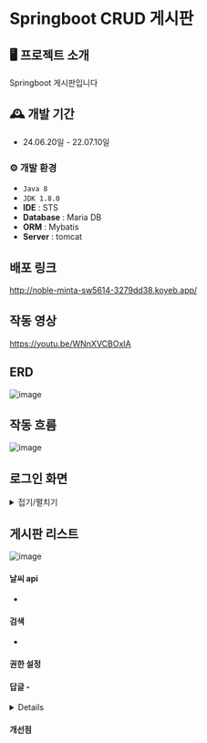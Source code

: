 # Springboot CRUD 게시판 


## 🖥️ 프로젝트 소개
Springboot 게시판입니다 

## 🕰️ 개발 기간
* 24.06.20일 - 22.07.10일


### ⚙️ 개발 환경
- `Java 8`
- `JDK 1.8.0`
- **IDE** : STS 
- **Database** : Maria DB
- **ORM** : Mybatis
- **Server** : tomcat

## 배포 링크
http://noble-minta-sw5614-3279dd38.koyeb.app/


## 작동 영상 
https://youtu.be/WNnXVCBOxIA


## ERD 
![image](https://github.com/sk5614/board1/assets/169679888/29b58296-a4b7-418f-993f-484ef5e34155)

## 작동 흐름
![image](https://github.com/user-attachments/assets/d529b604-742b-4e59-af35-f827c766eb7e)

## 로그인 화면
<details>
	
<summary>접기/펼치기</summary>
![image](https://github.com/sk5614/board1/assets/169679888/6eee44f5-cbf6-4e9a-8ceb-17d1443d5e1e)
</details>

## 게시판 리스트 
![image](https://github.com/sk5614/board1/assets/169679888/1bfbed4a-5601-46bc-b17b-e2b90ee350ae)

#### 날씨 api


- 
#### 검색


- 
#### 권한 설정 



#### 답글 - 


<details>
	
  
   
</details>

</details>


#### 개선점 



